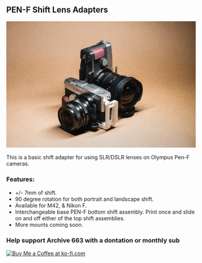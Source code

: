 
## PEN-F Shift Lens Adapters

![olympusPENFShiftAdapters](https://github.com/Archive-663/lensAdapters/blob/main/Olympus%20PEN-F/ASSETS/product_PENF%20(1).jpg)

This is a basic shift adapter for using SLR/DSLR lenses on Olympus Pen-F cameras.

### Features:
- +/- 7mm of shift.
- 90 degree rotation for both portrait and landscape shift.
- Available for M42, & Nikon F.
- Interchangeable base PEN-F bottom shift assembly. Print once and slide on and off either of the top shift assemblies.
- More mounts coming soon.

### Help support Archive 663 with a dontation or monthly sub

<a href='https://ko-fi.com/P5P3MHMSF' target='_blank'><img height='36' style='border:0px;height:36px;' src='https://storage.ko-fi.com/cdn/kofi2.png?v=3' border='0' alt='Buy Me a Coffee at ko-fi.com' /></a>
